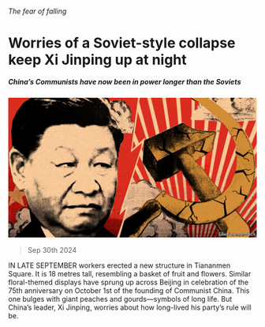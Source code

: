 ###### The fear of falling

# Worries of a Soviet-style collapse keep Xi Jinping up at night 

##### China’s Communists have now been in power longer than the Soviets 

![image](images/20241005_CND001.jpg) 

> Sep 30th 2024 

IN LATE SEPTEMBER workers erected a new structure in Tiananmen Square. It is 18 metres tall, resembling a basket of fruit and flowers. Similar floral-themed displays have sprung up across Beijing in celebration of the 75th anniversary on October 1st of the founding of Communist China. This one bulges with giant peaches and gourds—symbols of long life. But China’s leader, Xi Jinping, worries about how long-lived his party’s rule will be.


